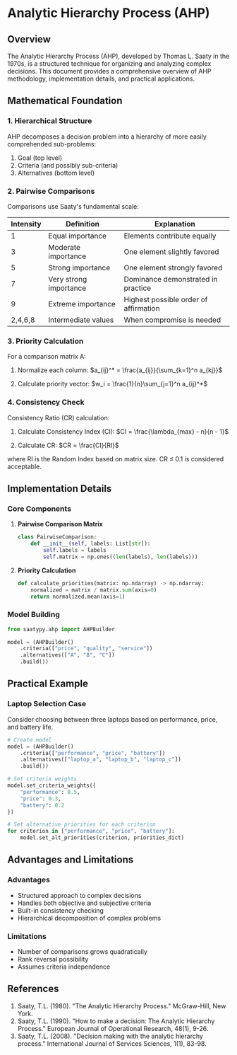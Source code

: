 # Analytic Hierarchy Process (AHP)

## Overview

The Analytic Hierarchy Process (AHP), developed by Thomas L. Saaty in the 1970s, is a structured technique for organizing and analyzing complex decisions. This document provides a comprehensive overview of AHP methodology, implementation details, and practical applications.

## Mathematical Foundation

### 1. Hierarchical Structure

AHP decomposes a decision problem into a hierarchy of more easily comprehended sub-problems:
1. Goal (top level)
2. Criteria (and possibly sub-criteria)
3. Alternatives (bottom level)

### 2. Pairwise Comparisons

Comparisons use Saaty's fundamental scale:

| Intensity | Definition | Explanation |
|-----------|------------|-------------|
| 1 | Equal importance | Elements contribute equally |
| 3 | Moderate importance | One element slightly favored |
| 5 | Strong importance | One element strongly favored |
| 7 | Very strong importance | Dominance demonstrated in practice |
| 9 | Extreme importance | Highest possible order of affirmation |
| 2,4,6,8 | Intermediate values | When compromise is needed |

### 3. Priority Calculation

For a comparison matrix A:

1. Normalize each column:
   $a_{ij}^* = \frac{a_{ij}}{\sum_{k=1}^n a_{kj}}$

2. Calculate priority vector:
   $w_i = \frac{1}{n}\sum_{j=1}^n a_{ij}^*$

### 4. Consistency Check

Consistency Ratio (CR) calculation:

1. Calculate Consistency Index (CI):
   $CI = \frac{\lambda_{max} - n}{n - 1}$

2. Calculate CR:
   $CR = \frac{CI}{RI}$

where RI is the Random Index based on matrix size. CR ≤ 0.1 is considered acceptable.

## Implementation Details

### Core Components

1. **Pairwise Comparison Matrix**
   ```python
   class PairwiseComparison:
       def __init__(self, labels: List[str]):
           self.labels = labels
           self.matrix = np.ones((len(labels), len(labels)))
   ```

2. **Priority Calculation**
   ```python
   def calculate_priorities(matrix: np.ndarray) -> np.ndarray:
       normalized = matrix / matrix.sum(axis=0)
       return normalized.mean(axis=1)
   ```

### Model Building

```python
from saatypy.ahp import AHPBuilder

model = (AHPBuilder()
    .criteria(["price", "quality", "service"])
    .alternatives(["A", "B", "C"])
    .build())
```

## Practical Example

### Laptop Selection Case

Consider choosing between three laptops based on performance, price, and battery life.

```python
# Create model
model = (AHPBuilder()
    .criteria(["performance", "price", "battery"])
    .alternatives(["laptop_a", "laptop_b", "laptop_c"])
    .build())

# Set criteria weights
model.set_criteria_weights({
    "performance": 0.5,
    "price": 0.3,
    "battery": 0.2
})

# Set alternative priorities for each criterion
for criterion in ["performance", "price", "battery"]:
    model.set_alt_priorities(criterion, priorities_dict)
```

## Advantages and Limitations

### Advantages
- Structured approach to complex decisions
- Handles both objective and subjective criteria
- Built-in consistency checking
- Hierarchical decomposition of complex problems

### Limitations
- Number of comparisons grows quadratically
- Rank reversal possibility
- Assumes criteria independence

## References

1. Saaty, T.L. (1980). "The Analytic Hierarchy Process." McGraw-Hill, New York.
2. Saaty, T.L. (1990). "How to make a decision: The Analytic Hierarchy Process." European Journal of Operational Research, 48(1), 9-26.
3. Saaty, T.L. (2008). "Decision making with the analytic hierarchy process." International Journal of Services Sciences, 1(1), 83-98.